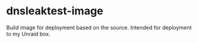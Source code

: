 # dnsleaktest-image
Build image for deployment based on the source. Intended for deployment to my Unraid box.
